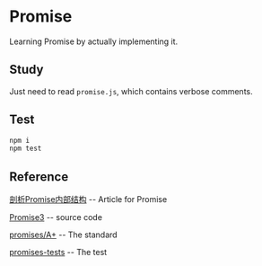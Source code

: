 # Promise
Learning Promise by actually implementing it.

## Study
Just need to read `promise.js`, which contains verbose comments. 

## Test
```bash
npm i
npm test
```

## Reference

[剖析Promise内部结构](https://github.com/xieranmaya/blog/issues/3) -- Article for Promise

[Promise3](https://github.com/xieranmaya/Promise3) -- source code

[promises/A+](https://promisesaplus.com/) -- The standard

[promises-tests](https://github.com/promises-aplus/promises-tests) -- The test
